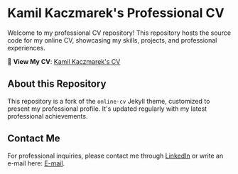 # Kamil Kaczmarek's Professional CV

Welcome to my professional CV repository! This repository hosts the source code for my online CV, showcasing my skills, projects, and professional experiences.

🔗 **View My CV**: [Kamil Kaczmarek's CV](https://kamilkaczmareksolutions.github.io/KamilKaczmarek-CV-ENG/)

## About this Repository
This repository is a fork of the `online-cv` Jekyll theme, customized to present my professional profile. It's updated regularly with my latest professional achievements.

## Contact Me
For professional inquiries, please contact me through [LinkedIn](https://www.linkedin.com/in/kamilkaczmareksolutions/) or write an e-mail here: [E-mail](mailto:contact@kamilkaczmareksolutions.com).